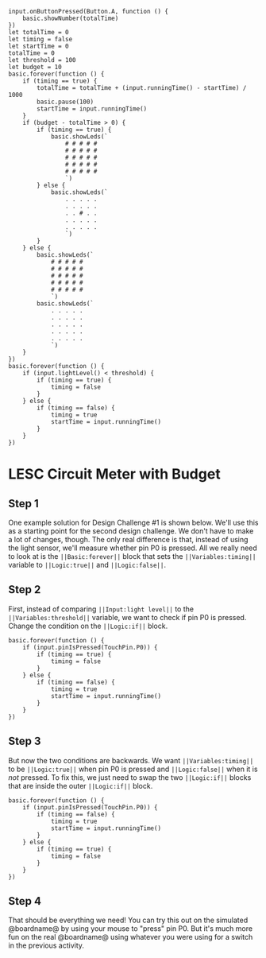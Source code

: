 ```template
input.onButtonPressed(Button.A, function () {
    basic.showNumber(totalTime)
})
let totalTime = 0
let timing = false
let startTime = 0
totalTime = 0
let threshold = 100
let budget = 10
basic.forever(function () {
    if (timing == true) {
        totalTime = totalTime + (input.runningTime() - startTime) / 1000
        basic.pause(100)
        startTime = input.runningTime()
    }
    if (budget - totalTime > 0) {
        if (timing == true) {
            basic.showLeds(`
                # # # # #
                # # # # #
                # # # # #
                # # # # #
                # # # # #
                `)
        } else {
            basic.showLeds(`
                . . . . .
                . . . . .
                . . # . .
                . . . . .
                . . . . .
                `)
        }
    } else {
        basic.showLeds(`
            # # # # #
            # # # # #
            # # # # #
            # # # # #
            # # # # #
            `)
        basic.showLeds(`
            . . . . .
            . . . . .
            . . . . .
            . . . . .
            . . . . .
            `)
    }
})
basic.forever(function () {
    if (input.lightLevel() < threshold) {
        if (timing == true) {
            timing = false
        }
    } else {
        if (timing == false) {
            timing = true
            startTime = input.runningTime()
        }
    }
})
```

# LESC Circuit Meter with Budget

## Step 1
One example solution for Design Challenge #1 is shown below. We'll use this as a starting point for the second design challenge. We don't have to make a lot of changes, though. The only real difference is that, instead of using the light sensor, we'll measure whether pin P0 is pressed. All we really need to look at is the ``||Basic:forever||`` block that sets the ``||Variables:timing||`` variable to ``||Logic:true||`` and ``||Logic:false||``.

## Step 2

First, instead of comparing ``||Input:light level||`` to the ``||Variables:threshold||`` variable, we want to check if pin P0 is pressed. Change the condition on the ``||Logic:if||`` block.

```blocks
basic.forever(function () {
    if (input.pinIsPressed(TouchPin.P0)) {
        if (timing == true) {
            timing = false
        }
    } else {
        if (timing == false) {
            timing = true
            startTime = input.runningTime()
        }
    }
})
```

## Step 3

But now the two conditions are backwards. We want ``||Variables:timing||`` to be ``||Logic:true||`` when pin P0 is pressed and ``||Logic:false||`` when it is *not* pressed. To fix this, we just need to swap the two ``||Logic:if||`` blocks that are inside the outer ``||Logic:if||`` block.

```blocks
basic.forever(function () {
    if (input.pinIsPressed(TouchPin.P0)) {
        if (timing == false) {
            timing = true
            startTime = input.runningTime()
        }
    } else {
        if (timing == true) {
            timing = false
        }
    }
})
```

## Step 4

That should be everything we need! You can try this out on the simulated @boardname@ by using your mouse to "press" pin P0. But it's much more fun on the real @boardname@ using whatever you were using for a switch in the previous activity.
